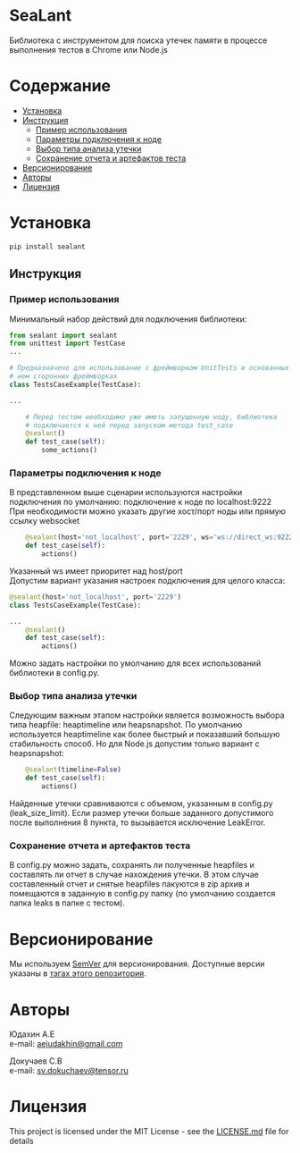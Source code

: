 SeaLant
================================================================================

Библиотека с инструментом для поиска утечек памяти в процессе выполнения тестов 
в Chrome или Node.js

# Содержание
- [Установка](#Установка)
- [Инструкция](#Инструкция)
  - [Пример использования](#Пример-использования)
  - [Параметры подключения к ноде](#Параметры-подключения-к-ноде)
  - [Выбор типа анализа утечки](#Выбор-типа-анализа-утечки)
  - [Сохранение отчета и артефактов теста](#Сохранение-отчета-и-артефактов-теста)
- [Версионирование](#Версионирование)
- [Авторы](#Авторы)
- [Лицензия](#Лицензия)


# Установка
```
pip install sealant
```


## Инструкция

### Пример использования
Минимальный набор действий для подключения библиотеки:
```python
from sealant import sealant
from unittest import TestCase
...

# Предназначено для использование с фреймворком UnitTests и основанных на 
# нем сторонних фреймворках
class TestsCaseExample(TestCase):

...

    # Перед тестом необходимо уже иметь запущенную ноду, библиотека
    # подключается к ней перед запуском метода test_case
    @sealant()
    def test_case(self):
        some_actions()
```
### Параметры подключения к ноде
В представленном выше сценарии используются настройки подключения по умолчанию:
подключение к ноде по localhost:9222  
При необходимости можно указать другие хост/порт ноды или прямую
ccылку websocket
```python
    @sealant(host='not_localhost', port='2229', ws='ws://direct_ws:9222')
    def test_case(self):
        actions()
```
Указанный ws имеет приоритет над host/port  
Допустим вариант указания настроек подключения для целого класса:
```python
@sealant(host='not_localhost', port='2229')
class TestsCaseExample(TestCase):

...
    @sealant()
    def test_case(self):
        actions()
```
Можно задать настройки по умолчанию для всех использований библиотеки 
в config.py.
### Выбор типа анализа утечки
Следующим важным этапом настройки является возможность выбора типа heapfile:
heaptimeline или heapsnapshot. По умолчанию используется heaptimeline как
более быстрый и показавший большую стабильность способ. Но для Node.js
допустим только вариант с heapsnapshot:
```python
    @sealant(timeline=False)
    def test_case(self):
        actions()
```
Найденные утечки сравниваются с объемом, указанным в config.py (leak_size_limit).
Если размер утечки больше заданного допустимого после выполнения 8 пункта, то 
вызывается исключение LeakError.
### Сохранение отчета и артефактов теста
В config.py можно задать, сохранять ли полученные heapfiles и составлять ли 
отчет в случае нахождения утечки. В этом случае составленный отчет и снятые 
heapfiles пакуются в zip архив и помещаются в заданную в config.py папку
(по умолчанию создается папка leaks в папке с тестом).
# Версионирование
Мы используем [SemVer](http://semver.org/) для версионирования. Доступные версии
указаны в  [тэгах этого репозитория](https://github.com/your/project/tags). 
# Авторы
Юдахин А.Е  
e-mail: aejudakhin@gmail.com  

Докучаев С.В  
e-mail: sv.dokuchaev@tensor.ru

# Лицензия
This project is licensed under the MIT License - see the [LICENSE.md](LICENSE.md) file for details

